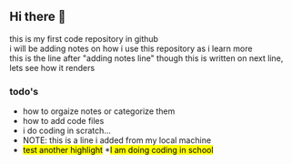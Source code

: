 ## Hi there 👋

this is my first code repository in github
<br/>i will be adding notes on how i use this repository as i learn more
<br/>this is the line after "adding notes line"
though this is written on next line, lets see how it renders

### todo's
* how to orgaize notes or categorize them
* how to add code files
* i do coding in scratch... 
* NOTE: this is a line i added from my local machine
* <mark>test another highlight</mark>
*<mark>I am doing coding in school</mark>

<!--
**Novaarcoid0/Novaarcoid0** is a ✨ _special_ ✨ repository because its `README.md` (this file) appears on your GitHub profile.

Here are some ideas to get you started:

- 🔭 I’m currently working on ...
- 🌱 I’m currently learning ...
- 👯 I’m looking to collaborate on ...
- 🤔 I’m looking for help with ...
- 💬 Ask me about ...
- 📫 How to reach me: ...
- 😄 Pronouns: ...
- ⚡ Fun fact: ...
-->
